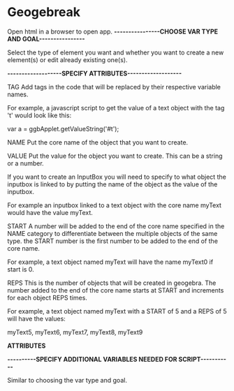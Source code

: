 # Geogebreak
Open html in a browser to open app.
__----------------CHOOSE VAR TYPE AND GOAL----------------__

Select the type of element you want and whether you want to create a new element(s) or edit already existing one(s).

__-------------------SPECIFY ATTRIBUTES-------------------__

TAG
Add tags in the code that will be replaced by their respective variable names. 

For example, a javascript script to get the value of a text object with the tag 't' would look like this:

var a = ggbApplet.getValueString('#t');

NAME
Put the core name of the object that you want to create.

VALUE
Put the value for the object you want to create. This can be a string or a number.

If you want to create an InputBox you will need to specify to what object the inputbox is linked to by putting the name of the object as the value of the inputbox.

For example an inputbox linked to a text object with the core name myText would have the value myText.

START
A number will be added to the end of the core name specified in the NAME category to differentiate between the multiple objects of the same type. the START number is the first number to be added to the end of the core name. 

For example, a text object named myText will have the name myText0 if start is 0.

REPS
This is the number of objects that will be created in geogebra. The number added to the end of the core name starts at START and increments for each object REPS times. 

For example, a text object named myText with a START of 5 and a REPS of 5 will have the values:

myText5, myText6, myText7, myText8, myText9

__ATTRIBUTES__


__----------SPECIFY ADDITIONAL VARIABLES NEEDED FOR SCRIPT-----------__

Similar to choosing the var type and goal.

